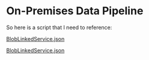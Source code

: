 # On-Premises Data Pipeline

So here is a script that I need to reference:

[BlobLinkedService.json](https://github.com/garyericson/starterkit-test/blob/master/scripts/1_ingress-on-prem-pipeline/BlobLinkedService.json)

<a target="_blank" href="https://github.com/garyericson/starterkit-test/blob/master/scripts/1_ingress-on-prem-pipeline/BlobLinkedService.json">BlobLinkedService.json</a>
